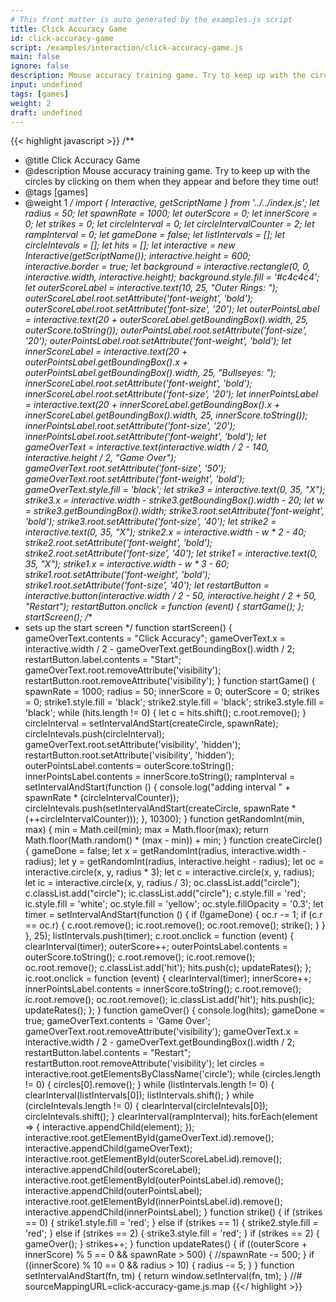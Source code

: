 ```yaml
---
# This front matter is auto generated by the examples.js script
title: Click Accuracy Game
id: click-accuracy-game
script: /examples/interaction/click-accuracy-game.js
main: false
ignore: false
description: Mouse accuracy training game. Try to keep up with the circles by clicking on them when they appear and before they time out!
input: undefined
tags: [games]
weight: 2
draft: undefined
---
```


{{< highlight javascript >}}
/**
* @title Click Accuracy Game
* @description Mouse accuracy training game. Try to keep up with the circles by clicking on them when they appear and before they time out!
* @tags [games]
* @weight 1
*/
import { Interactive, getScriptName } from '../../index.js';
let radius = 50;
let spawnRate = 1000;
let outerScore = 0;
let innerScore = 0;
let strikes = 0;
let circleInterval = 0;
let circleIntervalCounter = 2;
let rampInterval = 0;
let gameDone = false;
let listIntervals = [];
let circleIntevals = [];
let hits = [];
let interactive = new Interactive(getScriptName());
interactive.height = 600;
interactive.border = true;
let background = interactive.rectangle(0, 0, interactive.width, interactive.height);
background.style.fill = '#c4c4c4';
let outerScoreLabel = interactive.text(10, 25, "Outer Rings: ");
outerScoreLabel.root.setAttribute('font-weight', 'bold');
outerScoreLabel.root.setAttribute('font-size', '20');
let outerPointsLabel = interactive.text(20 + outerScoreLabel.getBoundingBox().width, 25, outerScore.toString());
outerPointsLabel.root.setAttribute('font-size', '20');
outerPointsLabel.root.setAttribute('font-weight', 'bold');
let innerScoreLabel = interactive.text(20 + outerPointsLabel.getBoundingBox().x + outerPointsLabel.getBoundingBox().width, 25, "Bullseyes: ");
innerScoreLabel.root.setAttribute('font-weight', 'bold');
innerScoreLabel.root.setAttribute('font-size', '20');
let innerPointsLabel = interactive.text(20 + innerScoreLabel.getBoundingBox().x + innerScoreLabel.getBoundingBox().width, 25, innerScore.toString());
innerPointsLabel.root.setAttribute('font-size', '20');
innerPointsLabel.root.setAttribute('font-weight', 'bold');
let gameOverText = interactive.text(interactive.width / 2 - 140, interactive.height / 2, "Game Over");
gameOverText.root.setAttribute('font-size', '50');
gameOverText.root.setAttribute('font-weight', 'bold');
gameOverText.style.fill = 'black';
let strike3 = interactive.text(0, 35, "X");
strike3.x = interactive.width - strike3.getBoundingBox().width - 20;
let w = strike3.getBoundingBox().width;
strike3.root.setAttribute('font-weight', 'bold');
strike3.root.setAttribute('font-size', '40');
let strike2 = interactive.text(0, 35, "X");
strike2.x = interactive.width - w * 2 - 40;
strike2.root.setAttribute('font-weight', 'bold');
strike2.root.setAttribute('font-size', '40');
let strike1 = interactive.text(0, 35, "X");
strike1.x = interactive.width - w * 3 - 60;
strike1.root.setAttribute('font-weight', 'bold');
strike1.root.setAttribute('font-size', '40');
let restartButton = interactive.button(interactive.width / 2 - 50, interactive.height / 2 + 50, "Restart");
restartButton.onclick = function (event) {
    startGame();
};
startScreen();
/**
 * sets up the start screen
 */
function startScreen() {
    gameOverText.contents = "Click Accuracy";
    gameOverText.x = interactive.width / 2 - gameOverText.getBoundingBox().width / 2;
    restartButton.label.contents = "Start";
    gameOverText.root.removeAttribute('visibility');
    restartButton.root.removeAttribute('visibility');
}
function startGame() {
    spawnRate = 1000;
    radius = 50;
    innerScore = 0;
    outerScore = 0;
    strikes = 0;
    strike1.style.fill = 'black';
    strike2.style.fill = 'black';
    strike3.style.fill = 'black';
    while (hits.length != 0) {
        let c = hits.shift();
        c.root.remove();
    }
    circleInterval = setIntervalAndStart(createCircle, spawnRate);
    circleIntevals.push(circleInterval);
    gameOverText.root.setAttribute('visibility', 'hidden');
    restartButton.root.setAttribute('visibility', 'hidden');
    outerPointsLabel.contents = outerScore.toString();
    innerPointsLabel.contents = innerScore.toString();
    rampInterval = setIntervalAndStart(function () {
        console.log("adding interval " + spawnRate * (circleIntervalCounter));
        circleIntevals.push(setIntervalAndStart(createCircle, spawnRate * (++circleIntervalCounter)));
    }, 10300);
}
function getRandomInt(min, max) {
    min = Math.ceil(min);
    max = Math.floor(max);
    return Math.floor(Math.random() * (max - min)) + min;
}
function createCircle() {
    gameDone = false;
    let x = getRandomInt(radius, interactive.width - radius);
    let y = getRandomInt(radius, interactive.height - radius);
    let oc = interactive.circle(x, y, radius * 3);
    let c = interactive.circle(x, y, radius);
    let ic = interactive.circle(x, y, radius / 3);
    oc.classList.add("circle");
    c.classList.add("circle");
    ic.classList.add("circle");
    c.style.fill = 'red';
    ic.style.fill = 'white';
    oc.style.fill = 'yellow';
    oc.style.fillOpacity = '0.3';
    let timer = setIntervalAndStart(function () {
        if (!gameDone) {
            oc.r -= 1;
            if (c.r == oc.r) {
                c.root.remove();
                ic.root.remove();
                oc.root.remove();
                strike();
            }
        }
    }, 25);
    listIntervals.push(timer);
    c.root.onclick = function (event) {
        clearInterval(timer);
        outerScore++;
        outerPointsLabel.contents = outerScore.toString();
        c.root.remove();
        ic.root.remove();
        oc.root.remove();
        c.classList.add('hit');
        hits.push(c);
        updateRates();
    };
    ic.root.onclick = function (event) {
        clearInterval(timer);
        innerScore++;
        innerPointsLabel.contents = innerScore.toString();
        c.root.remove();
        ic.root.remove();
        oc.root.remove();
        ic.classList.add('hit');
        hits.push(ic);
        updateRates();
    };
}
function gameOver() {
    console.log(hits);
    gameDone = true;
    gameOverText.contents = 'Game Over';
    gameOverText.root.removeAttribute('visibility');
    gameOverText.x = interactive.width / 2 - gameOverText.getBoundingBox().width / 2;
    restartButton.label.contents = "Restart";
    restartButton.root.removeAttribute('visibility');
    let circles = interactive.root.getElementsByClassName('circle');
    while (circles.length != 0) {
        circles[0].remove();
    }
    while (listIntervals.length != 0) {
        clearInterval(listIntervals[0]);
        listIntervals.shift();
    }
    while (circleIntevals.length != 0) {
        clearInterval(circleIntevals[0]);
        circleIntevals.shift();
    }
    clearInterval(rampInterval);
    hits.forEach(element => {
        interactive.appendChild(element);
    });
    interactive.root.getElementById(gameOverText.id).remove();
    interactive.appendChild(gameOverText);
    interactive.root.getElementById(outerScoreLabel.id).remove();
    interactive.appendChild(outerScoreLabel);
    interactive.root.getElementById(outerPointsLabel.id).remove();
    interactive.appendChild(outerPointsLabel);
    interactive.root.getElementById(innerPointsLabel.id).remove();
    interactive.appendChild(innerPointsLabel);
}
function strike() {
    if (strikes == 0) {
        strike1.style.fill = 'red';
    }
    else if (strikes == 1) {
        strike2.style.fill = 'red';
    }
    else if (strikes == 2) {
        strike3.style.fill = 'red';
    }
    if (strikes == 2) {
        gameOver();
    }
    strikes++;
}
function updateRates() {
    if ((outerScore + innerScore) % 5 == 0 && spawnRate > 500) {
        //spawnRate -= 500;
    }
    if ((innerScore) % 10 == 0 && radius > 10) {
        radius -= 5;
    }
}
function setIntervalAndStart(fn, tm) {
    return window.setInterval(fn, tm);
}
//# sourceMappingURL=click-accuracy-game.js.map
{{</ highlight >}}
